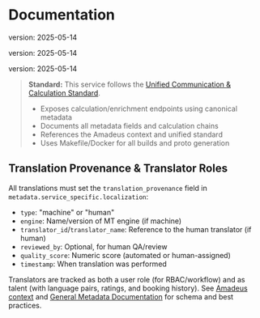# Documentation

version: 2025-05-14

version: 2025-05-14

version: 2025-05-14

> **Standard:** This service follows the
> [Unified Communication & Calculation Standard](../../amadeus/amadeus_context.md#unified-communication--calculation-standard-grpc-rest-websocket-and-metadata-driven-orchestration).
>
> - Exposes calculation/enrichment endpoints using canonical metadata
> - Documents all metadata fields and calculation chains
> - References the Amadeus context and unified standard
> - Uses Makefile/Docker for all builds and proto generation

## Translation Provenance & Translator Roles

All translations must set the `translation_provenance` field in
`metadata.service_specific.localization`:

- `type`: "machine" or "human"
- `engine`: Name/version of MT engine (if machine)
- `translator_id`/`translator_name`: Reference to the human translator (if human)
- `reviewed_by`: Optional, for human QA/review
- `quality_score`: Numeric score (automated or human-assigned)
- `timestamp`: When translation was performed

Translators are tracked as both a user role (for RBAC/workflow) and as talent (with language pairs,
ratings, and booking history). See
[Amadeus context](../../amadeus/amadeus_context.md#machine-vs-human-translation--translator-roles)
and [General Metadata Documentation](../metadata.md) for schema and best practices.
